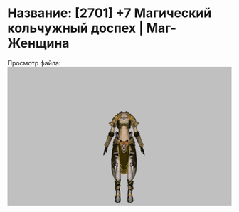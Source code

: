 # Название: [2701] +7 Магический кольчужный доспех | Маг-Женщина

Просмотр файла:
![p050003.png](p050003.png)